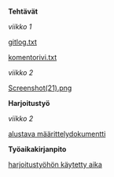 **Tehtävät**

*viikko 1*

[gitlog.txt](https://github.com/himmi12/ot-harjoitustyo/blob/master/laskarit/viikko1/gitlog.txt)

[komentorivi.txt](https://github.com/himmi12/ot-harjoitustyo/blob/master/laskarit/viikko1/komentorivi.txt)


*viikko 2*

[Screenshot(21).png](https://github.com/himmi12/ot-harjoitustyo/blob/master/laskarit/viikko2/Unicafe/Screenshot%20(21).png)



**Harjoitustyö**

*viikko 2*

[alustava määrittelydokumentti](ot-harjoitustyo/harjoitustyo/dokumentointi)



**Työaikakirjanpito**

[harjoitustyöhön käytetty aika](ot-harjoitustyo/tyoaikakirjanpito)
